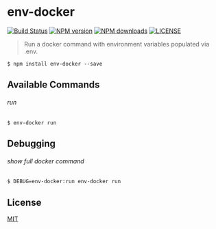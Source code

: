 # env-docker

[![Build Status](http://img.shields.io/travis/wilmoore/node-env-docker.svg)](https://travis-ci.org/wilmoore/node-env-docker) [![NPM version](http://img.shields.io/npm/v/env-docker.svg)](https://www.npmjs.org/package/env-docker) [![NPM downloads](http://img.shields.io/npm/dm/env-docker.svg)](https://www.npmjs.org/package/env-docker) [![LICENSE](http://img.shields.io/npm/l/env-docker.svg)](license)

> Run a docker command with environment variables populated via .env.

    $ npm install env-docker --save

## Available Commands

###### run

    $ env-docker run

## Debugging

###### show full docker command

    $ DEBUG=env-docker:run env-docker run

## License

  [MIT](license)
